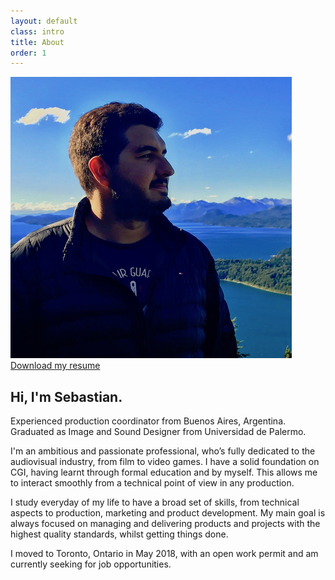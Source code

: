 ```yaml
---
layout: default
class: intro
title: About
order: 1
---
```


<section class="intro-info">
  <img src="assets/images/sebastian-vazquez.jpg" alt="Sebastian Vazquez">
  <a class="content-button" href="assets/docs/resume.pdf">Download my resume</a>
</section>
<section class="content-description">
  <h2 class="content-lead">Hi, I'm <span>Sebastian</span>.</h2>
  <p>Experienced production coordinator from Buenos Aires, Argentina. Graduated as Image and Sound Designer from Universidad de Palermo.</p>
  <p>I'm an ambitious and passionate professional, who’s fully dedicated to the audiovisual industry, from film to video games. I have a solid foundation on CGI, having learnt through formal education and by myself. This allows me to interact smoothly from a technical point of view in any production.</p>
  <p>I study everyday of my life to have a broad set of skills, from technical aspects to production, marketing and product development. My main goal is always focused on managing and delivering products and projects with the highest quality standards, whilst getting things done.</p>
  <p>I moved to Toronto, Ontario in May 2018, with an open work permit and am currently <span class="content-highlight">seeking for job opportunities</span>.</p>
</section>